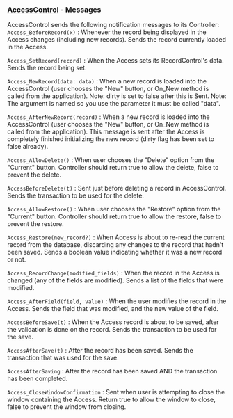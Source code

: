 ### [AccessControl](<../AccessControl.md>) - Messages

AccessControl sends the following notification messages to its Controller:
`Access_BeforeRecord(x)`
: Whenever the record being displayed in the Access changes (including new records). Sends the record currently loaded in the Access.

`Access_SetRecord(record)`
: When the Access sets its RecordControl's data. Sends the record being set.

`Access_NewRecord(data: data)`
: When a new record is loaded into the AccessControl (user chooses the "New" button, or On_New method is called from the application). Note: dirty is set to false after this is Sent. Note: The argument is named so you use the parameter it must be called "data".

`Access_AfterNewRecord(record)`
: When a new record is loaded into the AccessControl (user chooses the "New" button, or On_New method is called from the application).  This message is sent after the Access is completely finished initializing the new record (dirty flag has been set to false already).

`Access_AllowDelete()`
: When user chooses the "Delete" option from the "Current" button. Controller should return true to allow the delete, false to prevent the delete.

`AccessBeforeDelete(t)`
: Sent just before deleting a record in AccessControl. Sends the transaction to be used for the delete.

`Access_AllowRestore()`
: When user chooses the "Restore" option from the "Current" button. Controller should return true to allow the restore, false to prevent the restore.

`Access_Restore(new_record?)`
: When Access is about to re-read the current record from the database, discarding any changes to the record that hadn't been saved. Sends a boolean value indicating whether it was a new record or not.

`Access_RecordChange(modified_fields)`
: When the record in the Access is changed (any of the fields are modified). Sends a list of the fields that were modified.

`Access_AfterField(field, value)`
: When the user modifies the record in the Access. Sends the field that was modified, and the new value of the field.

`AccessBeforeSave(t)`
: When the Access record is about to be saved, after the validation is done on the record. Sends the transaction to be used for the save.

`AccessAfterSave(t)`
: After the record has been saved. Sends the transaction that was used for the save.

`AccessAfterSaving`
: After the record has been saved AND the transaction has been completed.

`Access_CloseWindowConfirmation`
: Sent when user is attempting to close the window containing the Access. Return true to allow the window to close, false to prevent the window from closing.